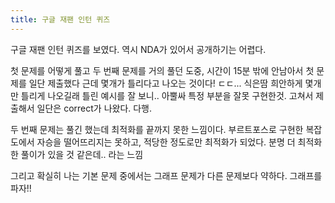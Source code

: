 ```yaml
---
title: 구글 재팬 인턴 퀴즈
---
```


구글 재팬 인턴 퀴즈를 보였다.
역시 NDA가 있어서 공개하기는 어렵다.

첫 문제를 어떻게 풀고 두 번째 문제를 거의 풀던 도중, 시간이 15분 밖에 안남아서 첫 문제를 일단 제출했다
근데 몇개가 틀리다고 나오는 것이다! ㄷㄷ... 식은땀
희안하게 몇개만 틀리게 나오길래 틀린 예시를 잘 보니.. 아뿔싸 특정 부분을 잘못 구현한것. 고쳐서 제출해서 일단은 correct가 나왔다. 다행.

두 번째 문제는 풀긴 했는데 최적화를 끝까지 못한 느낌이다. 부르트포스로 구현한 복잡도에서 자승을 떨어뜨리지는 못하고, 적당한 정도로만 최적화가 되었다. 분명 더 최적화한 풀이가 있을 것 같은데.. 라는 느낌

그리고 확실히 나는 기본 문제 중에서는 그래프 문제가 다른 문제보다 약하다. 그래프를 파자!!
